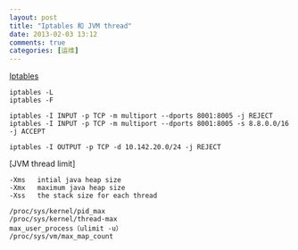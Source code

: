 ```yaml
---
layout: post
title: "Iptables 和 JVM thread"
date: 2013-02-03 13:12
comments: true
categories: [运维]
---
```


[Iptables](http://www.dd-wrt.com/wiki/index.php/Iptables_command)

	iptables -L
	iptables -F

	iptables -I INPUT -p TCP -m multiport --dports 8001:8005 -j REJECT 
    iptables -I INPUT -p TCP -m multiport --dports 8001:8005 -s 8.8.0.0/16 -j ACCEPT
    
    iptables -I OUTPUT -p TCP -d 10.142.20.0/24 -j REJECT

[JVM thread limit]

	-Xms   intial java heap size
	-Xmx   maximum java heap size
	-Xss   the stack size for each thread
	
	/proc/sys/kernel/pid_max
	/proc/sys/kernel/thread-max
	max_user_process（ulimit -u）
	/proc/sys/vm/max_map_count
